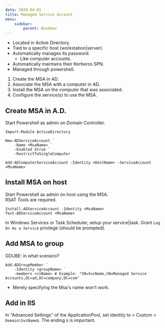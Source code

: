 ```yaml
---
date: 2020-04-01
title: Managed Service Account
menu:
    sidebar:
        parent: Windows
---
```


- Located in Active Directory.
- Tied to a specific host (workstation|server).
- Automatically manages its password.
	+ Like computer accounts.
- Automatically maintains their Kerberos SPN.
- Managed through powershell.

1. Create the MSA in AD.
2. Associate the MSA with a computer in AD.
3. Install the MSA on the computer that was associated.
4. Configure the service(s) to use the MSA.


## Create MSA in A.D.
Start Powershell as admin on Domain Controller.
```
Import-Module ActiveDirectory

New-ADServiceAccount `
	-Name <MsaName> `
	-Enabled $true `
	-RestrictToSingleComputer

Add-ADComputerServiceAccount -Identity <HostName> -ServiceAccount <MsaName>
```


## Install MSA on host
Start Powershell as admin on host using the MSA.  
RSAT Tools are required.
```
Install-ADServiceAccount -Identity <MsaName>
Test-ADServiceAccount <MsaName>
```

In Windows Services or Task Scheduler, setup your service|task.
Grant `Log On As a Service` privilege (should be prompted).


## Add MSA to group
GDUBE: in what scenario?
```
Add-ADGroupMember `
	-Identity <groupName> `
	-members <cnName> # Example: "CN=SvcName,CN=Managed Service Accounts,DC=ad,DC=company,DC=com"
```
* Merely specifying the Msa's name won't work.


## Add in IIS
In "Advanced Settings" of the ApplicationPool, set identity to > Custom > `Domain\SvcName$`. The ending `$` is important.